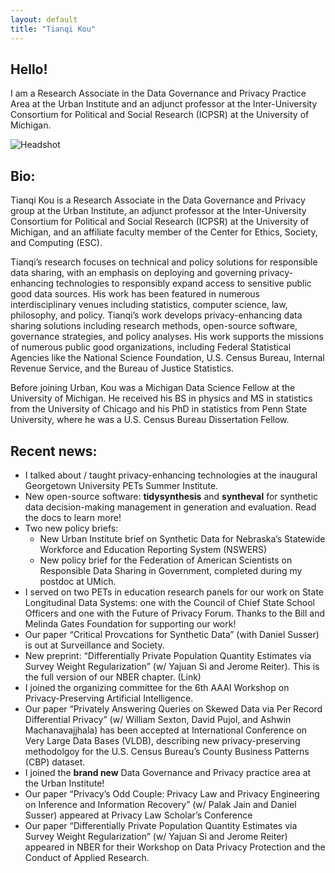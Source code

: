 ```yaml
---
layout: default
title: "Tianqi Kou"
---
```


<section class="hero">
  <div class="container hero-grid">
    <div class="hero-text">
      <h1>Hello!</h1>
      <p>
        I am a Research Associate in the Data Governance and Privacy Practice Area at the Urban Institute and an adjunct professor at the Inter-University Consortium for Political and Social Research (ICPSR) at the University of Michigan.
      </p>
    </div>
    <div class="hero-media">
      <img class="headshot" src="{{ "/assets/img/headshot_crop.jpg" | relative_url }}" alt="Headshot" />
    </div>
  </div>
</section>

<section id="bio" class="section">
  <div class="container">
    <h2>Bio:</h2>
    <p>
      Tianqi Kou is a Research Associate in the Data Governance and Privacy group at the Urban Institute, an adjunct professor at the Inter-University Consortium for Political and Social Research (ICPSR) at the University of Michigan, and an affiliate faculty member of the Center for Ethics, Society, and Computing (ESC).
    </p>
    <p>
      Tianqi’s research focuses on technical and policy solutions for responsible data sharing, with an emphasis on deploying and governing privacy-enhancing technologies to responsibly expand access to sensitive public good data sources. His work has been featured in numerous interdisciplinary venues including statistics, computer science, law, philosophy, and policy. Tianqi’s work develops privacy-enhancing data sharing solutions including research methods, open-source software, governance strategies, and policy analyses. His work supports the missions of numerous public good organizations, including Federal Statistical Agencies like the National Science Foundation, U.S. Census Bureau, Internal Revenue Service, and the Bureau of Justice Statistics.
    </p>
    <p>
      Before joining Urban, Kou was a Michigan Data Science Fellow at the University of Michigan. He received his BS in physics and MS in statistics from the University of Chicago and his PhD in statistics from Penn State University, where he was a U.S. Census Bureau Dissertation Fellow.
    </p>
  </div>
</section>

<section id="news" class="section">
  <div class="container">
    <h2>Recent news:</h2>
    <ul class="news-list">
      <li>I talked about / taught privacy-enhancing technologies at the inaugural Georgetown University PETs Summer Institute.</li>
      <li>New open-source software: <strong>tidysynthesis</strong> and <strong>syntheval</strong> for synthetic data decision-making management in generation and evaluation. Read the docs to learn more!</li>
      <li>Two new policy briefs:
        <ul>
          <li>New Urban Institute brief on Synthetic Data for Nebraska’s Statewide Workforce and Education Reporting System (NSWERS)</li>
          <li>New policy brief for the Federation of American Scientists on Responsible Data Sharing in Government, completed during my postdoc at UMich.</li>
        </ul>
      </li>
      <li>I served on two PETs in education research panels for our work on State Longitudinal Data Systems: one with the Council of Chief State School Officers and one with the Future of Privacy Forum. Thanks to the Bill and Melinda Gates Foundation for supporting our work!</li>
      <li>Our paper “Critical Provcations for Synthetic Data” (with Daniel Susser) is out at Surveillance and Society.</li>
      <li>New preprint: “Differentially Private Population Quantity Estimates via Survey Weight Regularization” (w/ Yajuan Si and Jerome Reiter). This is the full version of our NBER chapter. (Link)</li>
      <li>I joined the organizing committee for the 6th AAAI Workshop on Privacy-Preserving Artificial Intelligence.</li>
      <li>Our paper “Privately Answering Queries on Skewed Data via Per Record Differential Privacy” (w/ William Sexton, David Pujol, and Ashwin Machanavajjhala) has been accepted at International Conference on Very Large Data Bases (VLDB), describing new privacy-preserving methodolgoy for the U.S. Census Bureau’s County Business Patterns (CBP) dataset.</li>
      <li>I joined the <strong>brand new</strong> Data Governance and Privacy practice area at the Urban Institute!</li>
      <li>Our paper “Privacy’s Odd Couple: Privacy Law and Privacy Engineering on Inference and Information Recovery” (w/ Palak Jain and Daniel Susser) appeared at Privacy Law Scholar’s Conference</li>
      <li>Our paper “Differentially Private Population Quantity Estimates via Survey Weight Regularization” (w/ Yajuan Si and Jerome Reiter) appeared in NBER for their Workshop on Data Privacy Protection and the Conduct of Applied Research.</li>
    </ul>
  </div>
</section>

